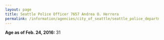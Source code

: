 ```yaml
---
layout: page
title: Seattle Police Officer 7657 Andrea O. Herrera
permalink: /information/agencies/city_of_seattle/seattle_police_department/copbook/7657/
---
```


**Age as of Feb. 24, 2016:** 31
